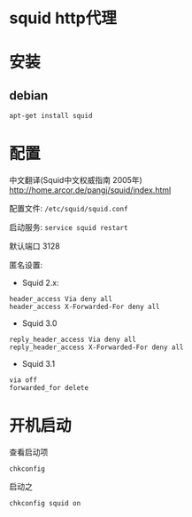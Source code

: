 # squid http代理

# 安装

## debian

``
apt-get install squid
``

# 配置
中文翻译(Squid中文权威指南 2005年) http://home.arcor.de/pangj/squid/index.html

配置文件: `/etc/squid/squid.conf`

启动服务: `service squid restart`

默认端口 3128

匿名设置:

* Squid 2.x:
```
header_access Via deny all
header_access X-Forwarded-For deny all
```
* Squid 3.0
```
reply_header_access Via deny all
reply_header_access X-Forwarded-For deny all
```
* Squid 3.1
```
via off
forwarded_for delete
```

# 开机启动

查看启动项
```
chkconfig
```

启动之
```
chkconfig squid on
```